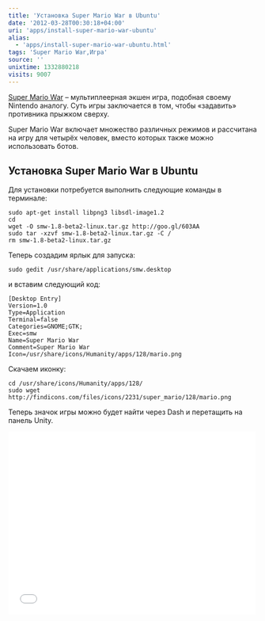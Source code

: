 ```yaml
---
title: 'Установка Super Mario War в Ubuntu'
date: '2012-03-28T00:30:18+04:00'
uri: 'apps/install-super-mario-war-ubuntu'
alias: 
  - 'apps/install-super-mario-war-ubuntu.html'
tags: 'Super Mario War,Игра'
source: ''
unixtime: 1332880218
visits: 9007
---
```

[Super Mario War](http://smw.supersanctuary.net/site/) – мультиплеерная экшен игра, подобная своему Nintendo аналогу. Суть игры заключается в том, чтобы «задавить» противника прыжком сверху.

Super Mario War включает множество различных режимов и рассчитана на игру для четырёх человек, вместо которых также можно использовать ботов.

## Установка Super Mario War в Ubuntu

Для установки потребуется выполнить следующие команды в терминале:

```
sudo apt-get install libpng3 libsdl-image1.2 
cd
wget -O smw-1.8-beta2-linux.tar.gz http://goo.gl/603AA
sudo tar -xzvf smw-1.8-beta2-linux.tar.gz -C /
rm smw-1.8-beta2-linux.tar.gz
```

Теперь создадим ярлык для запуска:

```
sudo gedit /usr/share/applications/smw.desktop
```

и вставим следующий код:

```
[Desktop Entry]
Version=1.0
Type=Application
Terminal=false
Categories=GNOME;GTK;
Exec=smw
Name=Super Mario War
Comment=Super Mario War
Icon=/usr/share/icons/Humanity/apps/128/mario.png
```

Скачаем иконку:

```
cd /usr/share/icons/Humanity/apps/128/
sudo wget http://findicons.com/files/icons/2231/super_mario/128/mario.png
```

Теперь значок игры можно будет найти через Dash и перетащить на панель Unity.

<iframe width="500" height="369" src="//www.youtube.com/embed/2YVZ9ORzKd4" frameborder="0" allowfullscreen=""></iframe>
